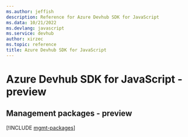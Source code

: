 ```yaml
---
ms.author: jeffish
description: Reference for Azure Devhub SDK for JavaScript
ms.data: 10/21/2022
ms.devlang: javascript
ms.service: devhub
author: xirzec
ms.topic: reference
title: Azure Devhub SDK for JavaScript
---
```

# Azure Devhub SDK for JavaScript - preview

## Management packages - preview
[!INCLUDE [mgmt-packages](devhub-mgmt-index.md)]